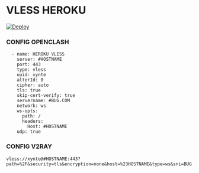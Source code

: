 # VLESS HEROKU

[![Deploy](https://www.herokucdn.com/deploy/button.png)](https://dashboard.heroku.com/new?template=https://github.com/EdyDevz/vless-heroku)

### CONFIG OPENCLASH

```
  - name: HEROKU VLESS
    server: #HOSTNAME
    port: 443
    type: vless
    uuid: xynte
    alterId: 0
    cipher: auto
    tls: true
    skip-cert-verify: true
    servername: #BUG.COM
    network: ws
    ws-opts:
      path: /
      headers:
        Host: #HOSTNAME
    udp: true
```

### CONFIG V2RAY

```
vless://xynte@#HOSTNAME:443?path=%2F&security=tls&encryption=none&host=%23HOSTNAME&type=ws&sni=BUG.COM#HEROKU+VLESS
```